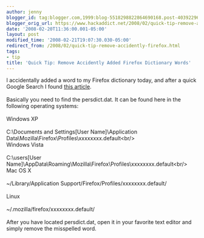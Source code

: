 ```yaml
---
author: jenny
blogger_id: tag:blogger.com,1999:blog-5518298822864690168.post-4039229600054737171
blogger_orig_url: https://www.hackaddict.net/2008/02/quick-tip-remove-accidently-firefox.html
date: '2008-02-20T11:36:00.001-05:00'
layout: post
modified_time: '2008-02-21T19:07:30.030-05:00'
redirect_from: /2008/02/quick-tip-remove-accidently-firefox.html
tags:
- tip
title: 'Quick Tip: Remove Accidently Added Firefox Dictionary Words'
---
```


I accidentally added a word to my Firefox dictionary today, and after a quick Google Search I found <a href="http://provisionit.blogspot.com/2007/05/edit-firefox-custom-dictionary.html">this article</a>.<br/><br/>Basically you need to find the persdict.dat.  It can be found here in the following operating systems:<br/><br/>Windows XP<br/><br/>C:\Documents and Settings\[User Name]\Application Data\Mozilla\Firefox\Profiles\xxxxxxxx.default\<br/><br/>Windows Vista<br/><br/>C:\users\[User Name]\AppData\Roaming\Mozilla\Firefox\Profiles\xxxxxxxx.default\<br/><br/>Mac OS X<br/><br/>~/Library/Application Support/Firefox/Profiles/xxxxxxxx.default/<br/><br/>Linux<br/><br/>~/.mozilla/firefox/xxxxxxxx.default/<br/><br/>After you have located persdict.dat, open it in your favorite text editor and simply remove the misspelled word.